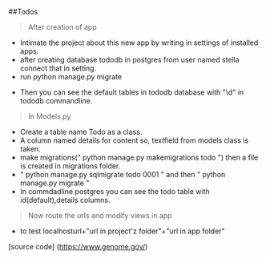 ##Todos
> After creation of app
* Intimate the project about this new app by writing in settings of installed apps.
* after creating database tododb in postgres from user named stella connect that in setting.
* run python manage.py migrate

- Then you can see the default tables in tododb database with "\d" in tododb commandline.
>In Models.py
* Create a table name Todo as a class.
* A column named details for content so, textfield from models class is taken. 
* make migrations(" python manage.py  makemigrations todo ") then a file is created in migrations folder.
* " python manage.py sqlmigrate todo 0001 " and then " python manage.py migrate "
* In commdadline postgres you can see the todo table with id(default),details columns.
>Now route the urls and modify views in app
* to test localhosturl+"url in project'z folder"+"url in app folder"

 [source code] (https://www.genome.gov/)